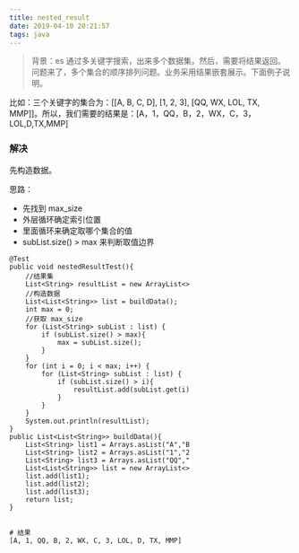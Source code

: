 ```yaml
---
title: nested_result
date: 2019-04-10 20:21:57
tags: java
---
```



> 背景：es 通过多关键字搜索，出来多个数据集。然后，需要将结果返回。问题来了，多个集合的顺序排列问题。业务采用结果嵌套展示。下面例子说明。

比如：三个关键字的集合为：[[A, B, C, D], [1, 2, 3], [QQ, WX, LOL, TX, MMP]]。所以，我们需要的结果是：[A，1，QQ，B，2，WX，C，3，LOL,D,TX,MMP]


### 解决

先构造数据。


思路：

- 先找到 max_size 
- 外层循环确定索引位置
- 里面循环来确定取哪个集合的值
- subList.size() > max 来判断取值边界


<!--more-->
```
@Test
public void nestedResultTest(){
    //结果集
    List<String> resultList = new ArrayList<>
    //构造数据
    List<List<String>> list = buildData();
    int max = 0;
    //获取 max_size
    for (List<String> subList : list) {
        if (subList.size() > max){
            max = subList.size();
        }
    }
    for (int i = 0; i < max; i++) {
        for (List<String> subList : list) {
            if (subList.size() > i){
                resultList.add(subList.get(i)
            }
        }
    }
    System.out.println(resultList);
}
public List<List<String>> buildData(){
    List<String> list1 = Arrays.asList("A","B
    List<String> list2 = Arrays.asList("1","2
    List<String> list3 = Arrays.asList("QQ","
    List<List<String>> list = new ArrayList<>
    list.add(list1);
    list.add(list2);
    list.add(list3);
    return list;
}


# 结果
[A, 1, QQ, B, 2, WX, C, 3, LOL, D, TX, MMP]
```


